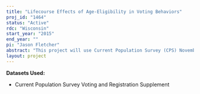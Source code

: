 ```yaml
---
title: "Lifecourse Effects of Age-Eligibility in Voting Behaviors"
proj_id: "1464"
status: "Active"
rdc: "Wisconsin"
start_year: "2015"
end_year: ""
pi: "Jason Fletcher"
abstract: "This project will use Current Population Survey (CPS) November Voting and Registration Supplements, covering 1994-2014 biennially, to estimate the impacts of age-eligibility around age 18 on short- and long-term voting behaviors using a regression discontinuity (RD) research design to estimate causal effects. Second, the researchers will examine interactions between age eligibility and other state characteristics that lower/raise the “costs” of voting. This design will allow a fuller account of the factors that distinguish the initiation into voting and the inertia of voting behaviors and whether these patterns differ across cohorts or elections. "
layout: project
---
```


**Datasets Used:**

  - Current Population Survey Voting and Registration Supplement 

